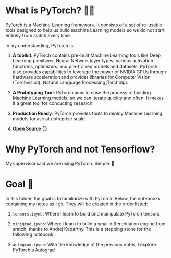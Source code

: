 # What is PyTorch? 🤔💭

[PyTorch](https://pytorch.org/) is a Machine Learning framework. It consists of a set of re-usable tools designed to help us build machine Learning models so we do not start entirely from sratch every time.

In my understanding, PyTorch is:

1. **A toolkit**: PyTorch contains pre-built Machine Learning tools like Deep Learning primitives, Neural Network layer types, various activation functions, optimizers, and pre-trained models and datasets. PyTorch also provides capabilities to leverage the power of NVIDIA GPUs through hardware acceleration and provides libraries for Computer Vision (Torchvision), Natural Language Processing(Torchnlp).

2. **A Prototyping Tool**: PyTorch aims to ease the process of building Machine Learning models, so we can iterate quickly and often. It makes it a great tool for conducting research.

3. **Production Ready**: PyTorch provides tools to deploy Machine Learning models for use at entreprise scale.

4. **Open Source** 😈

# Why PyTorch and not Tensorflow?

My supervisor said we are using PyTorch. Simple. 🙂

# Goal 🎯

In this folder, the goal is to familiarize with PyTorch. Below, the notebooks containing my notes as I go. They will be created in the order listed:

1. `tensors.ipynb`: Where I learn to build and manipulate PyTorch tensors.

2. `minigrad.ipynb`: Where I learn to build a small differentiation engine from sratch, thanks to Andrej Kaparthy. This is a stepping stone for the following notebook.

3. `autograd.ipynb`: With the knowledge of the previous notes, I explore PyTorch's Autograd